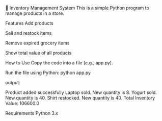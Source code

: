 🛒 Inventory Management System
This is a simple Python program to manage products in a store.

Features
Add products

Sell and restock items

Remove expired grocery items

Show total value of all products

How to Use
Copy the code into a file (e.g., app.py).

Run the file using Python:
python app.py

output:

Product added successfully
Laptop sold. New quantity is 8.
Yogurt sold. New quantity is 40.
Shirt restocked. New quantity is 40.
Total Inventory Value: 106600.0

Requirements
Python 3.x
